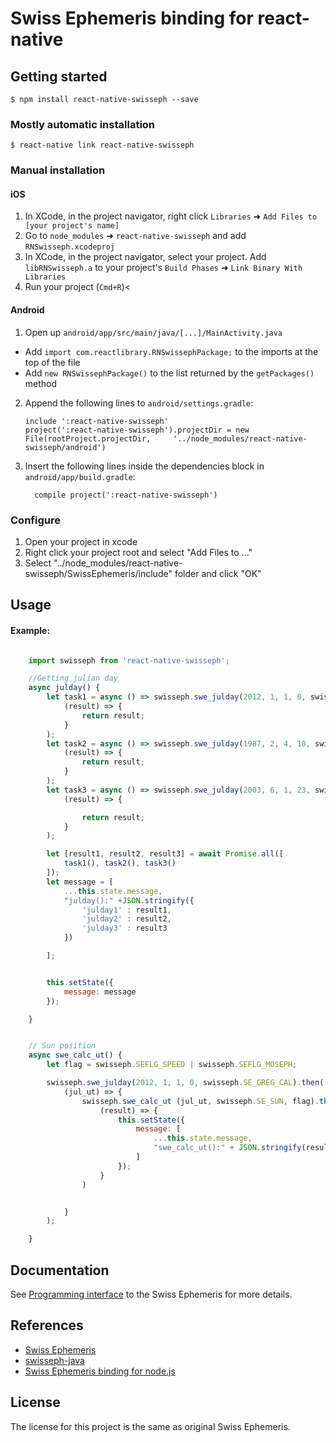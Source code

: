 
# Swiss Ephemeris binding for react-native

## Getting started

`$ npm install react-native-swisseph --save`

### Mostly automatic installation

`$ react-native link react-native-swisseph`

### Manual installation


#### iOS

1. In XCode, in the project navigator, right click `Libraries` ➜ `Add Files to [your project's name]`
2. Go to `node_modules` ➜ `react-native-swisseph` and add `RNSwisseph.xcodeproj`
3. In XCode, in the project navigator, select your project. Add `libRNSwisseph.a` to your project's `Build Phases` ➜ `Link Binary With Libraries`
4. Run your project (`Cmd+R`)<

#### Android

1. Open up `android/app/src/main/java/[...]/MainActivity.java`
  - Add `import com.reactlibrary.RNSwissephPackage;` to the imports at the top of the file
  - Add `new RNSwissephPackage()` to the list returned by the `getPackages()` method
2. Append the following lines to `android/settings.gradle`:
  	```
  	include ':react-native-swisseph'
  	project(':react-native-swisseph').projectDir = new File(rootProject.projectDir, 	'../node_modules/react-native-swisseph/android')
  	```
3. Insert the following lines inside the dependencies block in `android/app/build.gradle`:
  	```
      compile project(':react-native-swisseph')
  	```



### Configure
1. Open your project in xcode
2. Right click your project root and select "Add Files to ..."
3. Select "../node_modules/react-native-swisseph/SwissEphemeris/include" folder  and click "OK"


## Usage
#### Example:
```javascript

    import swisseph from 'react-native-swisseph';

    //Getting julian day
    async julday() {
        let task1 = async () => swisseph.swe_julday(2012, 1, 1, 0, swisseph.SE_GREG_CAL).then(
            (result) => {
                return result;
            }
        );
        let task2 = async () => swisseph.swe_julday(1987, 2, 4, 10, swisseph.SE_GREG_CAL).then(
            (result) => {
                return result;
            }
        );
        let task3 = async () => swisseph.swe_julday(2003, 6, 1, 23, swisseph.SE_GREG_CAL).then(
            (result) => {

                return result;
            }
        );

        let [result1, result2, result3] = await Promise.all([
            task1(), task2(), task3()
        ]);
        let message = [
            ...this.state.message,
            "julday():" +JSON.stringify({
                'julday1' : result1,
                'julday2' : result2,
                'julday3' : result3
            })

        ];


        this.setState({
            message: message
        });

    }


    // Sun position
    async swe_calc_ut() {
        let flag = swisseph.SEFLG_SPEED | swisseph.SEFLG_MOSEPH;

        swisseph.swe_julday(2012, 1, 1, 0, swisseph.SE_GREG_CAL).then(
            (jul_ut) => {
                swisseph.swe_calc_ut (jul_ut, swisseph.SE_SUN, flag).then(
                    (result) => {
                        this.setState({
                            message: [
                                ...this.state.message,
                                "swe_calc_ut():" + JSON.stringify(result)
                            ]
                        });
                    }
                )


            }
        );

    }


```


## Documentation
See [Programming interface](http://www.astro.com/swisseph/swephprg.htm)  to the Swiss Ephemeris for more details.


## References
  - [Swiss Ephemeris](http://www.astro.com/swisseph/)
  - [swisseph-java](http://th-mack.de/download/index.html)
  - [Swiss Ephemeris binding for node.js](https://github.com/mivion/swisseph)


## License
The license for this project is the same as original Swiss Ephemeris.
